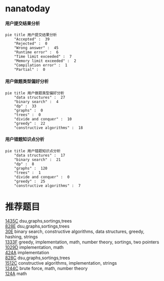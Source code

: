 # nanatoday

<!-- tabs:start -->



#### **用户提交结果分析**

```mermaid
pie title 用户提交结果分析
    "Accepted" :  39
    "Rejected" :  0
    "Wrong answer" :  45
    "Runtime error" :  6
    "Time limit exceeded" :  7
    "Memory limit exceeded" :  2
    "Compilation error" :  1
    "Partial" :  0
```

#### **用户做题类型偏好分析**

```mermaid
pie title 用户做题类型偏好分析
    "data structures" :  27
    "binary search" :  4
    "dp" :  33
    "graphs" :  0
    "trees" :  0
    "divide and conquer" :  10
    "greedy" :  22
    "constructive algorithms" :  18
```
#### **用户错题知识点分析**

```mermaid
pie title 用户错题知识点分析
    "data structures" :  17
    "binary search" :  21
    "dp" :  8
    "graphs" :  120
    "trees" :  1
    "divide and conquer" :  0
    "greedy" :  25
    "constructive algorithms" :  7
```



<!-- tabs:end -->
# 推荐题目
[1435C](https://codeforces.com/contest/1435/problem/C)		dsu,graphs,sortings,trees		  
[828E](https://codeforces.com/contest/828/problem/E)		dsu,graphs,sortings,trees		  
[30E](https://codeforces.com/contest/30/problem/E)		binary search,
                        constructive algorithms,
                        data structures,
                        greedy,
                        hashing,
                        strings		  
[1333F](https://codeforces.com/contest/1333/problem/F)		greedy,
                        implementation,
                        math,
                        number theory,
                        sortings,
                        two pointers		  
[1029D](https://codeforces.com/contest/1029/problem/D)		implementation,
                        math		  
[424A](https://codeforces.com/contest/424/problem/A)		implementation		  
[828C](https://codeforces.com/contest/828/problem/C)		dsu,graphs,sortings,trees		  
[1512C](https://codeforces.com/contest/1512/problem/C)		constructive algorithms,
                        implementation,
                        strings		  
[1244C](https://codeforces.com/contest/1244/problem/C)		brute force,
                        math,
                        number theory		  
[124A](https://codeforces.com/contest/124/problem/A)		math		  
